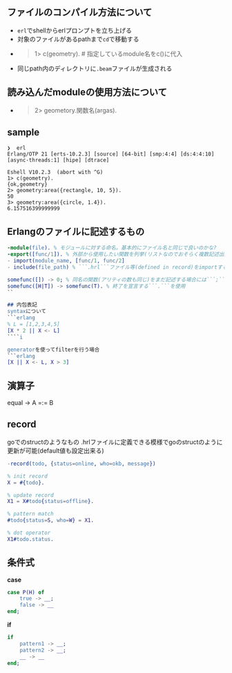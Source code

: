 ## ファイルのコンパイル方法について
- ```erl```でshellからerlプロンプトを立ち上げる
- 対象のファイルがあるpathまで```cd```で移動する
- > 1> c(geometry). # 指定しているmodule名をc()に代入
- 同じpath内のディレクトリに```.beam```ファイルが生成される

## 読み込んだmoduleの使用方法について
- > 2> geometory.関数名(argas).

## sample
```
❯  erl
Erlang/OTP 21 [erts-10.2.3] [source] [64-bit] [smp:4:4] [ds:4:4:10] [async-threads:1] [hipe] [dtrace]

Eshell V10.2.3  (abort with ^G)
1> c(geometry).
{ok,geometry}
2> geometry:area({rectangle, 10, 5}).
50
3> geometry:area({circle, 1.4}).
6.157516399999999
```

## Erlangのファイルに記述するもの
```erlang
-module(file). % モジュールに対する命名。基本的にファイル名と同じで良いのかな?
-export([func/1]). % 外部から使用したい関数を列挙(リストなのでおそらく複数記述出来る) /Nは引数の数
- import(module_name, [func/1, func/2]
- include(file_path) % ```.hrl```ファイル等(defined in record)をimportする際に使用

somefunc([]) -> 0; % 同名の関数(アリティの数も同じ)をまだ記述する場合には```;```を使用
somefunc([H|T]) -> somefunc(T). % 終了を宣言する```.```を使用
``

## 内包表記
syntaxについて
```erlang
% L = [1,2,3,4,5]
[X * 2 || X <- L]
````i

generatorを使ってfilterを行う場合
```erlang
[X || X <- L, X > 3]
```

## 演算子
equal -> A =:= B

## record
goでのstructのようなもの
.hrlファイルに定義できる模様でgoのstructのように更新が可能(default値も設定出来る)
```erlang
-record(todo, {status=online, who=okb, message})
```

```erlang
% init record
X = #{todo}.

% update record
X1 = X#todo{status=offline}.

% pattern match
#todo{status=S, who=W} = X1.

% dot operator
X1#todo.status.
```

## 条件式
**case**
```erlang
case P(H) of
    true -> __;
    false -> __
end;
```

**if**
```erlang
if 
    pattern1 -> __;
    pattern2 -> __;
    __ -> __
end;
```
